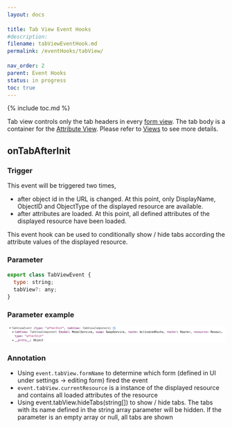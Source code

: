 ```yaml
---
layout: docs

title: Tab View Event Hooks
#description:
filename: tabViewEventHook.md
permalink: /eventHooks/tabView/

nav_order: 2
parent: Event Hooks
status: in progress
toc: true
---
```

{% include toc.md %}

Tab view controls only the tab headers in every [form view](/eventHooks/formView/). The tab body is a container for the [Attribute View](/Views/Attribute-View/). Please refer to [Views](/Views/) to see more details.



## onTabAfterInit

### Trigger
This event will be triggered two times,
- after object id in the URL is changed. At this point, only DisplayName, ObjectID and ObjectType of the displayed resource are available.
- after attributes are loaded. At this point, all defined attributes of the displayed resource have been loaded.

This event hook can be used to conditionally show / hide tabs according the attribute values of the displayed resource.

### Parameter
```js
export class TabViewEvent {
  type: string;
  tabView?: any;
}
```

### Parameter example
![tabviewevent.png](/img/tabviewevent-146feadd-5559-4792-999c-8def1c45006d.png)

### Annotation
- Using `event.tabView.formName` to determine which form (defined in UI under settings -> editing form) fired the event
- `event.tabView.currentResource` is a instance of the displayed resource and contains all loaded attributes of the resource
- Using event.tabView.hideTabs(string[]) to show / hide tabs. The tabs with its name defined in the string array parameter will be hidden. If the parameter is an empty array or null, all tabs are shown
